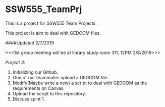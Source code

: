 # SSW555_TeamPrj
This is a project for SSW555 Team Projects.

This project is aim to deal with GEDCOM files.

####Updated 2/7/2019

 <<<1st group meeting will be at library study room 311, 12PM 2/8/2019>>>

*Project 3*:
  1. Initializing our Github.
  2. One of our teammates upload a GEDCOM file.
  3. Modify(Maybe write a new) a script to deal with GEDCOM as the requirements on Canvas
  4. Upload the script to this repository.
  5. Discuss spint 1.
 
